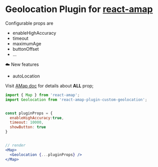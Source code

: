 # Geolocation Plugin for [react-amap](https://elemefe.github.io/react-amap/)

Configurable props are
+ enableHighAccuracy
+ timeout
+ maximumAge
+ buttonOffset
+ ...

☁️ New features

+ autoLocation

Visit [AMap doc](http://lbs.amap.com/api/javascript-api/reference/location/#m_AMap.Geolocation) for details about **ALL** prop;


```jsx
import { Map } from 'react-amap';
import Geolocation from 'react-amap-plugin-custom-geolocation';


const pluginProps = {
  enableHighAccuracy:true,
  timeout: 10000,
  showButton: true
}


// render
<Map>
  <Geolocation {...pluginProps} />
</Map>

```
